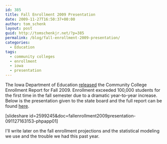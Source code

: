 ```yaml
---
id: 385
title: Fall Enrollment 2009 Presentation
date: 2009-11-27T16:50:37+00:00
author: tom_schenk
layout: post
guid: http://tomschenkjr.net/?p=385
permalink: /blog/fall-enrollment-2009-presentation/
categories:
  - Education
tags:
  - community colleges
  - enrollment
  - iowa
  - presentation
---
```

The Iowa Department of Education <a href="http://www.iowa.gov/educate/index.php?option=com_content&amp;view=article&amp;id=1899:community-college-enrollment-exceeds-100000-record-increase&amp;catid=666:highlights">released</a> the Community College Enrollment Report for Fall 2009. Enrollment exceeded 100,000 students for the first time in the fall semester due to a dramatic year-to-year increase. Below is the presentation given to the state board and the full report can be found <a href="http://www.iowa.gov/educate/index.php?option=com_docman&amp;task=doc_download&amp;gid=8617&amp;Itemid=1507">here</a>.

[slideshare id=2599245&amp;doc=fallenrollment2009presentation-091127163153-phpapp01]

I'll write later on the fall enrollment projections and the statistical modeling we use and the trouble we had this past year.